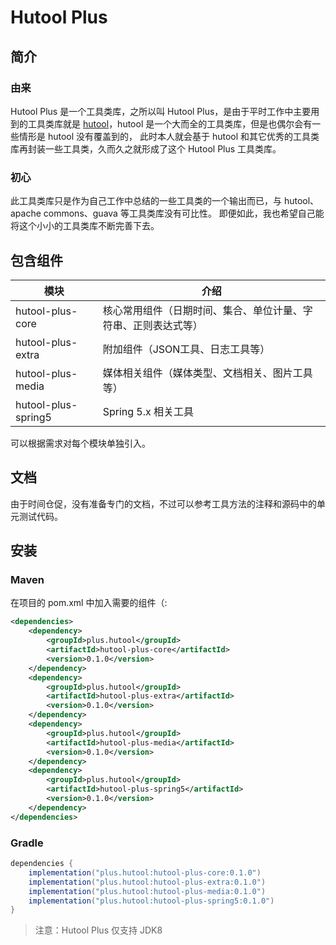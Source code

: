 # Hutool Plus

## 简介

### 由来
Hutool Plus 是一个工具类库，之所以叫 Hutool Plus，是由于平时工作中主要用到的工具类库就是
[hutool](https://github.com/dromara/hutool)，hutool 是一个大而全的工具类库，但是也偶尔会有一些情形是 hutool 没有覆盖到的，
此时本人就会基于 hutool 和其它优秀的工具类库再封装一些工具类，久而久之就形成了这个 Hutool Plus 工具类库。

### 初心
此工具类库只是作为自己工作中总结的一些工具类的一个输出而已，与 hutool、apache commons、guava 等工具类库没有可比性。
即便如此，我也希望自己能将这个小小的工具类库不断完善下去。


## 包含组件

| 模块                  | 介绍                              |
|---------------------|---------------------------------|
| hutool-plus-core    | 核心常用组件（日期时间、集合、单位计量、字符串、正则表达式等） |
| hutool-plus-extra   | 附加组件（JSON工具、日志工具等）              |
| hutool-plus-media   | 媒体相关组件（媒体类型、文档相关、图片工具等）         |
| hutool-plus-spring5 | Spring 5.x 相关工具                 |


可以根据需求对每个模块单独引入。

## 文档 

由于时间仓促，没有准备专门的文档，不过可以参考工具方法的注释和源码中的单元测试代码。

## 安装

### Maven
在项目的 pom.xml 中加入需要的组件（:

```xml
<dependencies>
    <dependency>
        <groupId>plus.hutool</groupId>
        <artifactId>hutool-plus-core</artifactId>
        <version>0.1.0</version>
    </dependency>
    <dependency>
        <groupId>plus.hutool</groupId>
        <artifactId>hutool-plus-extra</artifactId>
        <version>0.1.0</version>
    </dependency>
    <dependency>
        <groupId>plus.hutool</groupId>
        <artifactId>hutool-plus-media</artifactId>
        <version>0.1.0</version>
    </dependency>
    <dependency>
        <groupId>plus.hutool</groupId>
        <artifactId>hutool-plus-spring5</artifactId>
        <version>0.1.0</version>
    </dependency>
</dependencies>
```

### Gradle
```gradle
dependencies {
    implementation("plus.hutool:hutool-plus-core:0.1.0")
    implementation("plus.hutool:hutool-plus-extra:0.1.0")
    implementation("plus.hutool:hutool-plus-media:0.1.0")
    implementation("plus.hutool:hutool-plus-spring5:0.1.0")
}
```

> 注意：Hutool Plus 仅支持 JDK8
